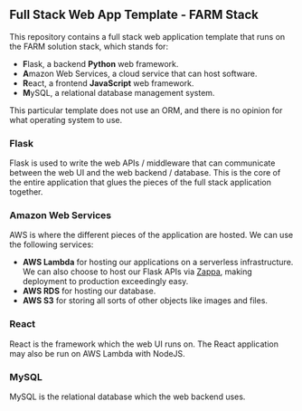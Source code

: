 ## Full Stack Web App Template - FARM Stack

This repository contains a full stack web application template that runs on the FARM solution stack, which stands for:
- **F**lask, a backend **Python** web framework.
- **A**mazon Web Services, a cloud service that can host software.
- **R**eact, a frontend **JavaScript** web framework.
- **M**ySQL, a relational database management system.

This particular template does not use an ORM, and there is no opinion for what operating system to use.

### Flask
Flask is used to write the web APIs / middleware that can communicate between the web UI and the web backend / database. This is the core of the entire application that glues the pieces of the full stack application together.

### Amazon Web Services
AWS is where the different pieces of the application are hosted. We can use the following services:
- **AWS Lambda** for hosting our applications on a serverless infrastructure. We can also choose to host our Flask APIs via [Zappa](https://github.com/Miserlou/Zappa), making deployment to production exceedingly easy.
- **AWS RDS** for hosting our database. 
- **AWS S3** for storing all sorts of other objects like images and files.

### React
React is the framework which the web UI runs on. The React application may also be run on AWS Lambda with NodeJS.

### MySQL
MySQL is the relational database which the web backend uses.
